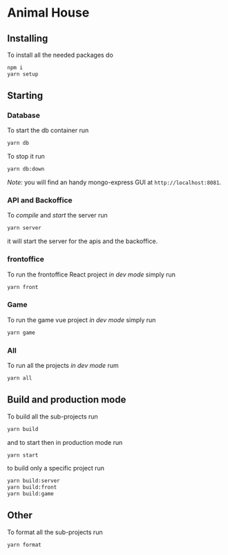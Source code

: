 # Animal House

## Installing

To install all the needed packages do

```sh
npm i
yarn setup
```

## Starting

### Database

To start the db container run

```sh
yarn db
```

To stop it run

```sh
yarn db:down
```

_Note:_ you will find an handy mongo-express GUI at `http://localhost:8081`.

### API and Backoffice

To _compile_ and _start_ the server run

```sh
yarn server
```

it will start the server for the apis and the backoffice.

### frontoffice

To run the frontoffice React project _in dev mode_ simply run

```sh
yarn front
```

### Game

To run the game vue project _in dev mode_ simply run

```sh
yarn game
```

### All

To run all the projects _in dev mode_ rum

```sh
yarn all
```

## Build and production mode

To build all the sub-projects run

```sh
yarn build
```

and to start then in production mode run

```sh
yarn start
```

to build only a specific project run

```sh
yarn build:server
yarn build:front
yarn build:game
```

## Other

To format all the sub-projects run

```sh
yarn format
```

